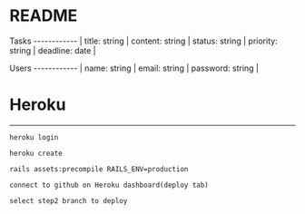 # README

 Tasks
 ------------ |
title: string |
content: string |
status: string |
priority: string |
deadline: date |

  Users
   ------------ |
name: string |
email: string |
password: string |


# Heroku
***
    heroku login

    heroku create

    rails assets:precompile RAILS_ENV=production

    connect to github on Heroku dashboard(deploy tab)

    select step2 branch to deploy

